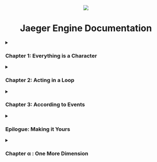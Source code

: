 <p align="center">
  <img src="https://jaeger-engine.web.app/assets/jaeger-engine.png"/>
</p>

<h1 align="center">Jaeger Engine Documentation</h1>
<details>
  <summary><h3>Chapter 1: Everything is a Character</h3></summary>
  <blockquote>
    <code>var anything = new Character({...})</code><br/>
    From the backgrounds to collision blocks, NPCs and player characters, 
    everything you see on the game screen is created using a character object.
    The Character object is defined in characters.js and contains data that is used by the game engine to decide the characters state or behaviour on screen.
  </blockquote>
  <p>
    <code>'name':'mario'</code><br/>
    Like mario, block or powerup, it's a character's name.
  </p>
  <p>
    <code>'visible':true</code><br/>
    Wether the item should start visible in the scene or get in later.
  </p>
  <p>
    <code>'x':50</code><br/>
    The horizontal position, visible from 0 (left) to the value of the screen width (right).
  </p>
  <p>
    <code>'y':50</code><br/>
    The vertical position, visible from 0 (top) to the value of the screen height (bottom).
  </p>
  <p>
    <code>'width':100</code><br/>
    The horizontal span, drawn from the value of x (50) to to this value of the width (100).
  </p>
  <p>
    <code>'height':100</code><br/>
    The vertical span, drawn from the value of y (50) to to this value of the height (100).
  </p>
  <p>
    <code>'direction':90</code><br/>
    The clockwise angle around its imaginary z-axis, in degrees 0/360 (up) to 90 (right), to 180 (down), to 270 (left).  
  </p>
  <p>
    <code>'speed':0</code><br/>
    The starting and current speed, how much it changes its position by.
  </p>
  <p>
    <code>'angspeed':0</code><br/>
    The starting and current angular speed, how much it changes its direction/angle by.
  </p>
  <p>
    <code>'maxspeed':10</code><br/>
    The maximum speed allowed or possible.
  </p>
  <p>
    <code>'minspeed':0</code><br/>
    The minimum speed allowed or possible.
  </p>
  <p>
    <code>'link':'https://link-to-image'</code><br/>
    Link to the image that that visually represents this, could be a jpeg or png or animated gif.
  </p>
  <p>
    <code>'input':{...}</code><br/>
    User inputs this character has actions for.
  </p>
</details>
<details>
  <summary><h3>Chapter 2: Acting in a Loop</h3></summary>
  <blockquote>
    <code>var gameLoop = () => {...}</code><br/>
    Every character is repeatedly drawn on the screen using the data you have set in it's object. The game is made by you changing or using that data. I have provided some functions that i think will help you save time (i guess that's what a game engine is).
  </blockquote>
  <p>
    <code>anything.spawn(x, y, direction)</code><br/>
    ...
  </p>
  <p>
    <code>anything.despawn()</code><br/>
    ...
  </p>
  <p>
    <code>anything.getvectorcomp(direction, magnitude)</code><br/>
    ...
  </p>
  <p>
    <code>anything.getvector(x1, y1, x2, y2)</code><br/>
    ...
  </p>
  <p>
    <code>anything.move(direction, speed)</code><br/>
    ...
  </p>
  <p>
    <code>anything.moveTo(x, y, speed)</code><br/>
    ...
  </p>
  <p>
    <code>anything.rotate(angspeed)</code><br/>
    ...
  </p>
  <p>
    <code>anything.rotateTo(direction, angspeed)</code><br/>
    ...
  </p>
  <p>
    <code>anything.scale(w, h)</code><br/>
    ...
  </p>
  <p>
    <code>anything.scaleTo(width, height, speed)</code><br/>
    ...
  </p>
  <p>
    <code>anything.showimage(link)</code><br/>
    ...
  </p>
  <p>
    <code>anything.animate(loop, linklist)</code><br/>
    ...
  </p>
  <p>
    <code>anything.playsound(loop, link)</code><br/>
    ...
  </p>
  <p>
    <code>anything.showtext(cursor, text, size, position)</code><br/>
    ...
  </p>
</details>
<details>
  <summary><h3>Chapter 3: According to Events</h3></summary>
  <blockquote>
    <pre><code>
      //Events
      if(character.name == 'mario'){...}
    </code></pre>
    The character remains the same as it is drawn repeatedly, unless something changes.
    Events are what check for this state of the character and allow you to pick specific characters according to their values. 
    Games are a battlefield of events.
  </blockquote>
  <p>
    <pre><code>
      //Time-Events
      if (Game.time == 3){...}
    </code></pre>
    explain time events
  </p>
  <p>
    <pre><code>
      //Key-Events
      if (Game.key['KeyW'] == true){...}
    </code></pre>
    explain key events
  </p>
  <p>
    <pre><code>
      //Mouse-Events
      if (Game.mousePosition.y > 20){...}
    </code></pre>
    explain mouse events
  </p>
  <p>
    <pre><code>
        //Collision-Events
        for (box in Game.collisionGraph) {
          var collider = Game.collisionGraph[box];
          if (character.name == 'mario' && collider.n == 'powerup'){...}
        }
    </code></pre>
    explain collision events
  </p>
</details>
<details>
  <summary><h3>Epilogue: Making it Yours</h3></summary>
  <p>
    Variables<br/>
    explain how you can set custom variables in characters.js and use them to create custom events
  </p>
  <p>
    Events<br/>
    explain how user can create or nest or create and nest events
  </p>
</details>
<details>
  <summary><h3>Chapter α : One More Dimension</h3></summary>
</details>